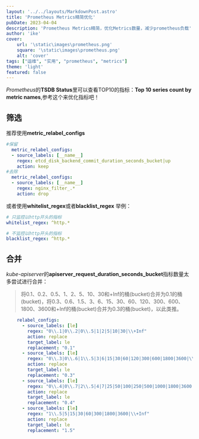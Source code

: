 ```yaml
---
layout: '../../layouts/MarkdownPost.astro'
title: 'Prometheus Metrics精简优化'
pubDate: 2023-04-04
description: 'Prometheus Metrics精简，优化Metrics数量，减少prometheus负载'
author: 'ike'
cover:
    url: '\static\images\prometheus.png'
    square: '\static\images\prometheus.png'
    alt: 'cover'
tags: ["运维", "实用", "prometheus", "metrics"]
theme: 'light'
featured: false
---
```

*Prometheus*的**TSDB Status**里可以查看TOP10的指标：__Top 10 series count by metric names__,参考这个来优化指标吧！

## 筛选
推荐使用**metric_relabel_configs**  
```yaml
#保留
  metric_relabel_configs: 
  - source_labels: [__name__]
    regex: etcd_disk_backend_commit_duration_seconds_bucket|up
    action: keep   
#去除
  metric_relabel_configs:
  - source_labels: [__name__]
    regex: nginx_filter_.*
    action: drop 
```

或者使用**whitelist_regex**或者**blacklist_regex**
举例：
```yaml
# 只监控以http开头的指标
whitelist_regex: ^http.*

# 不监控以http开头的指标
blacklist_regex: ^http.*
```

## 合并
*kube-apiserver*的**apiserver_request_duration_seconds_bucket**指标数量太多尝试进行合并：
>将0.1、0.2、0.5、1、2、5、10、30和+Inf的桶(bucket)合并为0.1的桶(bucket)，将0.3、0.6、1.5、3、6、15、30、60、120、300、600、1800、3600和+Inf的桶(bucket)合并为0.3的桶(bucket)，以此类推。
```yaml
    relabel_configs:													
      - source_labels: [le]
        regex: "0\\.1|0\\.2|0\\.5|1|2|5|10|30|\\+Inf"
        action: replace
        target_label: le
        replacement: "0.1"
      - source_labels: [le]
        regex: "0\\.3|0\\.6|1\\.5|3|6|15|30|60|120|300|600|1800|3600|\\+Inf"
        action: replace
        target_label: le
        replacement: "0.3"
      - source_labels: [le]
        regex: "0\\.4|0\\.7|2\\.5|4|7|25|50|100|250|500|1000|1800|3600|\\+Inf"
        action: replace
        target_label: le
        replacement: "0.4"
      - source_labels: [le]
        regex: "1\\.5|5|15|30|60|300|1800|3600|\\+Inf"
        action: replace
        target_label: le
        replacement: "1.5"
```